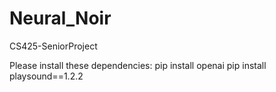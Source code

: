# Neural_Noir
CS425-SeniorProject

Please install these dependencies:
pip install openai
pip install playsound==1.2.2